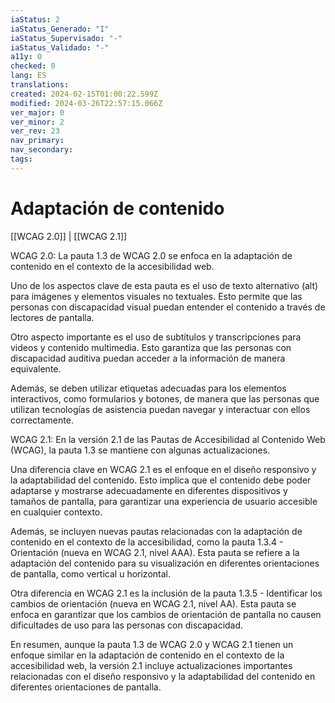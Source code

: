 ```yaml
---
iaStatus: 2
iaStatus_Generado: "I"
iaStatus_Supervisado: "-"
iaStatus_Validado: "-"
a11y: 0
checked: 0
lang: ES
translations: 
created: 2024-02-15T01:00:22.599Z
modified: 2024-03-26T22:57:15.066Z
ver_major: 0
ver_minor: 2
ver_rev: 23
nav_primary: 
nav_secondary: 
tags:
---
```

# Adaptación de contenido

[[WCAG 2.0]] | [[WCAG 2.1]]

WCAG 2.0:
La pauta 1.3 de WCAG 2.0 se enfoca en la adaptación de contenido en el contexto de la accesibilidad web.

Uno de los aspectos clave de esta pauta es el uso de texto alternativo (alt) para imágenes y elementos visuales no textuales. Esto permite que las personas con discapacidad visual puedan entender el contenido a través de lectores de pantalla.

Otro aspecto importante es el uso de subtítulos y transcripciones para videos y contenido multimedia. Esto garantiza que las personas con discapacidad auditiva puedan acceder a la información de manera equivalente.

Además, se deben utilizar etiquetas adecuadas para los elementos interactivos, como formularios y botones, de manera que las personas que utilizan tecnologías de asistencia puedan navegar y interactuar con ellos correctamente.

WCAG 2.1:
En la versión 2.1 de las Pautas de Accesibilidad al Contenido Web (WCAG), la pauta 1.3 se mantiene con algunas actualizaciones.

Una diferencia clave en WCAG 2.1 es el enfoque en el diseño responsivo y la adaptabilidad del contenido. Esto implica que el contenido debe poder adaptarse y mostrarse adecuadamente en diferentes dispositivos y tamaños de pantalla, para garantizar una experiencia de usuario accesible en cualquier contexto.

Además, se incluyen nuevas pautas relacionadas con la adaptación de contenido en el contexto de la accesibilidad, como la pauta 1.3.4 - Orientación (nueva en WCAG 2.1, nivel AAA). Esta pauta se refiere a la adaptación del contenido para su visualización en diferentes orientaciones de pantalla, como vertical u horizontal.

Otra diferencia en WCAG 2.1 es la inclusión de la pauta 1.3.5 - Identificar los cambios de orientación (nueva en WCAG 2.1, nivel AA). Esta pauta se enfoca en garantizar que los cambios de orientación de pantalla no causen dificultades de uso para las personas con discapacidad.

En resumen, aunque la pauta 1.3 de WCAG 2.0 y WCAG 2.1 tienen un enfoque similar en la adaptación de contenido en el contexto de la accesibilidad web, la versión 2.1 incluye actualizaciones importantes relacionadas con el diseño responsivo y la adaptabilidad del contenido en diferentes orientaciones de pantalla.
